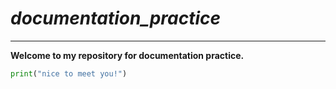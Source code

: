 # *documentation_practice*

---

**Welcome to my repository for documentation practice.**

```python
print("nice to meet you!")
```